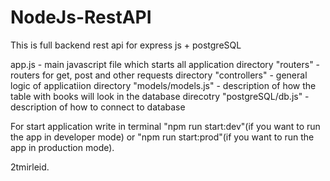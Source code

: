 # NodeJs-RestAPI
This is full backend rest api for express js + postgreSQL

app.js - main javascript file which starts all application
directory "routers" - routers for get, post and other requests
directory "controllers" - general logic of applicatiion
directory "models/models.js" - description of how the table with books will look in the database
direcotry "postgreSQL/db.js" - description of how to connect to database

For start application write in terminal "npm run start:dev"(if you want to run the app in developer mode) or "npm run start:prod"(if you want to run the app in production mode).

2tmirleid.
